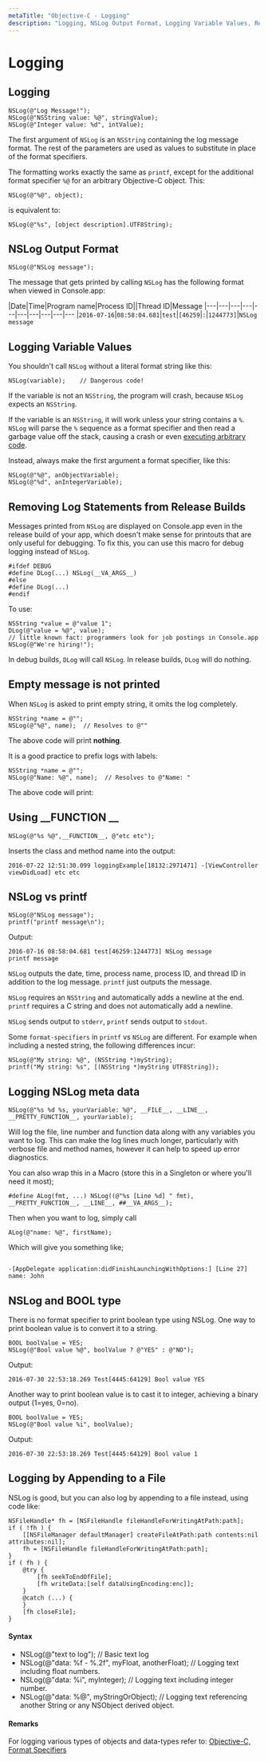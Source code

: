 ```yaml
---
metaTitle: "Objective-C - Logging"
description: "Logging, NSLog Output Format, Logging Variable Values, Removing Log Statements from Release Builds, Empty message is not printed, Using __FUNCTION __, NSLog vs printf, Logging NSLog meta data, NSLog and BOOL type, Logging by Appending to a File"
---
```


# Logging




## Logging


```objc
NSLog(@"Log Message!");
NSLog(@"NSString value: %@", stringValue);
NSLog(@"Integer value: %d", intValue);

```

The first argument of `NSLog` is an `NSString` containing the log message format. The rest of the parameters are used as values to substitute in place of the format specifiers.

The formatting works exactly the same as `printf`, except for the additional format specifier `%@` for an arbitrary Objective-C object. This:

```objc
NSLog(@"%@", object);

```

is equivalent to:

```objc
NSLog(@"%s", [object description].UTF8String);

```



## NSLog Output Format


```objc
NSLog(@"NSLog message");

```

The message that gets printed by calling `NSLog` has the following format when viewed in Console.app:

|Date|Time|Program name|Process ID||Thread ID|Message
|---|---|---|---|---|---|---|---|---|---
|`2016-07-16`|`08:58:04.681`|`test`|`[46259`|`:`|`1244773]`|`NSLog message`



## Logging Variable Values


You shouldn't call `NSLog` without a literal format string like this:

```objc
NSLog(variable);    // Dangerous code!

```

If the variable is not an `NSString`, the program will crash, because `NSLog` expects an `NSString`.

If the variable is an `NSString`, it will work unless your string contains a `%`. `NSLog` will parse the `%` sequence as a format specifier and then read a garbage value off the stack, causing a crash or even [executing arbitrary code](https://en.wikipedia.org/wiki/Uncontrolled_format_string).

Instead, always make the first argument a format specifier, like this:

```objc
NSLog(@"%@", anObjectVariable);
NSLog(@"%d", anIntegerVariable);

```



## Removing Log Statements from Release Builds


Messages printed from `NSLog` are displayed on Console.app even in the release build of your app, which doesn't make sense for printouts that are only useful for debugging. To fix this, you can use this macro for debug logging instead of `NSLog`.

```objc
#ifdef DEBUG
#define DLog(...) NSLog(__VA_ARGS__)
#else
#define DLog(...)
#endif

```

To use:

```objc
NSString *value = @"value 1";
DLog(@"value = %@", value);
// little known fact: programmers look for job postings in Console.app
NSLog(@"We're hiring!"); 

```

In debug builds, `DLog` will call `NSLog`. In release builds, `DLog` will do nothing.



## Empty message is not printed


When `NSLog` is asked to print empty string, it omits the log completely.

```objc
NSString *name = @"";
NSLog(@"%@", name);  // Resolves to @""

```

The above code will print **nothing**.

It is a good practice to prefix logs with labels:

```objc
NSString *name = @"";
NSLog(@"Name: %@", name);  // Resolves to @"Name: "

```

The above code will print:



## Using __FUNCTION __


```objc
NSLog(@"%s %@",__FUNCTION__, @"etc etc");

```

Inserts the class and method name into the output:

```objc
2016-07-22 12:51:30.099 loggingExample[18132:2971471] -[ViewController viewDidLoad] etc etc

```



## NSLog vs printf


```objc
NSLog(@"NSLog message");
printf("printf message\n");

```

Output:

```objc
2016-07-16 08:58:04.681 test[46259:1244773] NSLog message
printf message

```

`NSLog` outputs the date, time, process name, process ID, and thread ID in addition to the log message. `printf` just outputs the message.

`NSLog` requires an `NSString` and automatically adds a newline at the end. `printf` requires a C string and does not automatically add a newline.

`NSLog` sends output to `stderr`, `printf` sends output to `stdout`.

Some `format-specifiers` in `printf` vs `NSLog` are different. For example when including a nested string, the following differences incur:

```objc
NSLog(@"My string: %@", (NSString *)myString);
printf("My string: %s", [(NSString *)myString UTF8String]);

```



## Logging NSLog meta data


```objc
NSLog(@"%s %d %s, yourVariable: %@", __FILE__, __LINE__, __PRETTY_FUNCTION__, yourVariable);

```

Will log the file, line number and function data along with any variables you want to log. This can make the log lines much longer, particularly with verbose file and method names, however it can help to speed up error diagnostics.

You can also wrap this in a Macro (store this in a Singleton or where you'll need it most);

```objc
#define ALog(fmt, ...) NSLog((@"%s [Line %d] " fmt), __PRETTY_FUNCTION__, __LINE__, ##__VA_ARGS__);

```

Then when you want to log, simply call

```objc
ALog(@"name: %@", firstName);

```

Which will give you something like;

```

-[AppDelegate application:didFinishLaunchingWithOptions:] [Line 27] name: John

```



## NSLog and BOOL type


There is no format specifier to print boolean type using NSLog. One way to print boolean value is to convert it to a string.

```objc
BOOL boolValue = YES;
NSLog(@"Bool value %@", boolValue ? @"YES" : @"NO");

```

Output:

```objc
2016-07-30 22:53:18.269 Test[4445:64129] Bool value YES

```

Another way to print boolean value is to cast it to integer, achieving a binary output (1=yes, 0=no).

```objc
BOOL boolValue = YES;
NSLog(@"Bool value %i", boolValue);

```

Output:

```objc
2016-07-30 22:53:18.269 Test[4445:64129] Bool value 1

```



## Logging by Appending to a File


NSLog is good, but you can also log by appending to a file instead, using code like:

```objc
NSFileHandle* fh = [NSFileHandle fileHandleForWritingAtPath:path];
if ( !fh ) {
    [[NSFileManager defaultManager] createFileAtPath:path contents:nil attributes:nil];
    fh = [NSFileHandle fileHandleForWritingAtPath:path];
}
if ( fh ) {
    @try {
        [fh seekToEndOfFile];
        [fh writeData:[self dataUsingEncoding:enc]];
    }
    @catch (...) {
    }
    [fh closeFile];
}

```



#### Syntax


- NSLog(@"text to log"); // Basic text log
- NSLog(@"data: %f - %.2f", myFloat, anotherFloat); // Logging text including float numbers.
- NSLog(@"data: %i", myInteger); // Logging text including integer number.
- NSLog(@"data: %@", myStringOrObject);  // Logging text referencing another String or any NSObject derived object.



#### Remarks


For logging various types of objects and data-types refer to: [Objective-C, Format Specifiers](http://stackoverflow.com/documentation/objective-c/9048/format-specifiers#t=201702111426046577396)

